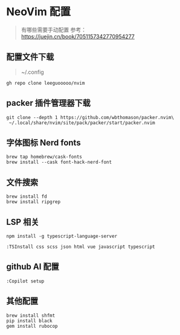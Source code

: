 # NeoVim 配置

> 有哪些需要手动配置
> 参考：https://juejin.cn/book/7051157342770954277

## 配置文件下载

> ~/.config

```
gh repo clone leeguooooo/nvim
```

## packer 插件管理器下载

```
git clone --depth 1 https://github.com/wbthomason/packer.nvim\
 ~/.local/share/nvim/site/pack/packer/start/packer.nvim
```

## 字体图标 Nerd fonts

```
brew tap homebrew/cask-fonts
brew install --cask font-hack-nerd-font
```

## 文件搜索

```
brew install fd
brew install ripgrep
```

## LSP 相关
```
npm install -g typescript-language-server
```

```
:TSInstall css scss json html vue javascript typescript
```

## github AI 配置
```
:Copilot setup
```

## 其他配置

```
brew install shfmt
pip install black
gem install rubocop
```
